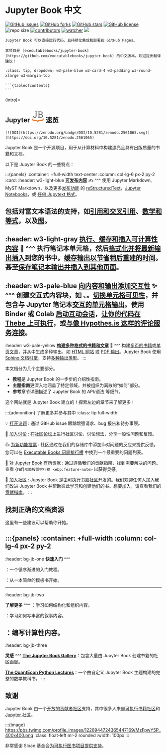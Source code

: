 # Jupyter Book 中文

[![GitHub issues](https://img.shields.io/github/issues/daobook/jupyter-book)](https://github.com/daobook/jupyter-book/issues) [![GitHub forks](https://img.shields.io/github/forks/daobook/jupyter-book)](https://github.com/daobook/jupyter-book/network) [![GitHub stars](https://img.shields.io/github/stars/daobook/jupyter-book)](https://github.com/daobook/jupyter-book/stargazers) [![GitHub license](https://img.shields.io/github/license/daobook/jupyter-book)](https://github.com/daobook/jupyter-book/blob/main/LICENSE)  ![repo size](https://img.shields.io/github/repo-size/daobook/jupyter-book.svg) [![contributors](https://img.shields.io/github/contributors/daobook/jupyter-book.svg)](https://github.com/daobook/jupyter-book/graphs/contributors) [![watcher](https://img.shields.io/github/watchers/daobook/jupyter-book.svg)](https://github.com/daobook/jupyter-book/watchers) ![](https://github.com/daobook/jupyter-book/actions/workflows/docs.yml/badge.svg)

```{div} w3-pale-green w3-card w3-padding w3-round-xlarge w3-margin-top
Jupyter Book 可以直接运行代码，且持续化集成和部署到 GitHub Pages。

本项目是 [executablebooks/jupyter-book](https://github.com/executablebooks/jupyter-book) 的中文版本。欢迎提出翻译建议！
```

````{admonition} 导航
:class: tip, dropdown; w3-pale-blue w3-card-4 w3-padding w3-round-xlarge w3-margin-top

```{tableofcontents}
```
````

(intro)=
## Jupyter <img src="images/logo-square.svg" width=40 /> 速览

```{only} html
[![DOI](https://zenodo.org/badge/DOI/10.5281/zenodo.2561065.svg)](https://doi.org/10.5281/zenodo.2561065)
```

Jupyter Book 是一个开源项目，用于从计算材料中构建漂亮且具有出版质量的书籍和文档。

以下是 Jupyter Book 的一些特点：

:::{panels}
:container: +full-width text-center
:column: col-lg-6 px-2 py-2
:card:
:header: w3-light-blue
**[可发布内容](file-types:markdown)** ✍
^^^
使用 Jupyter Markdown, MyST Markdown，以及更多[发布功能](content/myst) 的 [reStructuredText](file-types:rst)，[Jupyter Notebooks](file-types:notebooks)，或 [任何 Jupytext 格式](file-types:custom)。

包括对富文本语法的支持，如[引用和交叉引用](content/citations)、[数学和等式](content/math)，以及[图](content/figures)。
---
:header: w3-light-gray
**[执行、缓存和插入可计算性内容](content/execute)** 🚀
^^^
执行笔记本单元格，然后[格式化并将最新输出插入](content:code-outputs)到您的书中。[缓存输出以节省稍后重建的时间](execute/cache)。甚至[保存笔记本输出并插入到其他页面](content:code-outputs:glue)。
---
:header: w3-pale-blue
**[向内容和输出添加交互性](interactive/launchbuttons)** ✨
^^^
创建交互式内容块，如 [](content:tabs)、[](content:dropdowns)。[切换单元格可见性](interactive/hiding)，并包含与 Jupyter 笔记本[交互的单元格输出](interactive/interactive)。使用 Binder 或 Colab [启动互动会话](interactive/launchbuttons)，[让你的代码在 Thebe 上可执行](launch:thebe)，或[与像 Hypothes.is 这样的评论服务连接](interactive:comments)。
---
:header: w3-pale-yellow
**[构建多种格式的书籍和文章](start/build)** 🎁
^^^
构建[多页的书籍](structure:book)或[单页文章](structure:article)，并从中生成多种输出，如 [HTML 网站](start/build) 或 [PDF 输出](advanced/pdf)。Jupyter Book 使用 [Sphinx 文档引擎](https://sphinx-doc.org)，支持[多种输出类型](https://www.sphinx-doc.org/en/master/usage/builders/index.html)。
:::

本文档分为几个主要部分。

- **教程**是 Jupyter Book 的一步步的介绍性指南。
- **主题指南**更深入地涵盖了特定领域，并被组织为离散的“如何”部分。
- **参考**章节详细描述了 Jupyter Book 的 API/语法 等细节。

这个网站就是 Jupyter Book 建立的！探索左边的章节来了解更多！

:::{admonition} 了解更多并参与其中
:class: tip full-width

💡 [打开议题](https://github.com/executablebooks/jupyter-book/issues/new/choose)
: 通过 GitHub issue 跟踪增强请求、bug 报告和待办事项。

💬 [加入讨论](https://github.com/executablebooks/meta/discussions)
: 在[社区论坛](https://github.com/executablebooks/meta/discussions)上进行社区讨论，讨论想法，分享一般性问题和反馈。

👍 [为新功能投票](ebp:feature-note)
: 社区通过在我们的存储库中添加👍对问题的反应来提供反馈。您可以在 [Executable Books 问题排行榜](ebp:feature-note) 中找到一个最重要的问题列表。

🙌 [对 Jupyter Book 有所贡献](contribute/intro.md)
: 通过遵循我们的贡献指南，找到需要解决的问题。查看 {ref}`功能投票排行榜 <ebp:feature-note>` 以获得灵感。

🙌 [加入社区](contribute/intro.md)
: Jupyter Book 是由[可执行书籍社区](https://executablebooks.org)开发的。我们欢迎任何人加入我们改进 Jupyter Book 并帮助彼此学习和创建他们的书。想要加入，请查看我们的[贡献指南](contribute/intro.md)。
:::

## 找到正确的文档资源

这里有一些建议可以帮助你开始。

:::{panels}
:container: +full-width
:column: col-lg-4 px-2 py-2
---
:header: bg-jb-one
**快速入门**
^^^

**[](start/your-first-book.md)**：一个循序渐进的入门教程。

**[](create-a-template-book)**：从一本简单的模板书开始。

---
:header: bg-jb-two

**了解更多**
^^^
**[](structure:index)**：学习如何结构化和组织内容。

**[](content/index.md)**：学习如何写丰富的叙事内容。

**[](content/executable/index.md)**：编写计算性内容。
---
:header: bg-jb-three

**灵感**
^^^
[**The Jupyter Book Gallery**](http://gallery.jupyterbook.org)：包含大量由 Jupyter Book 创建书籍的社区画廊。

[**The QuantEcon Python Lectures**](https://python.quantecon.org/intro.html)：一个由自定义 Jupyter Book 主题构建的完整的数学教科书。
:::

## 致谢

Jupyter Book 由一个[开放的贡献者社区](https://github.com/executablebooks/jupyter-book/graphs/contributors)支持，其中很多人来自[可执行书籍社区](https://executablebooks.org)和 [Jupyter 社区](https://jupyter.org/community)。

:::{image} https://pbs.twimg.com/profile_images/1226944724365447169/MzFpwY5P_400x400.png
:class: float-left mr-2 rounded
:width: 100px
:::

非常感谢 Sloan 基金会[为可执行图书项目提供支持](https://sloan.org/grant-detail/9231)。

